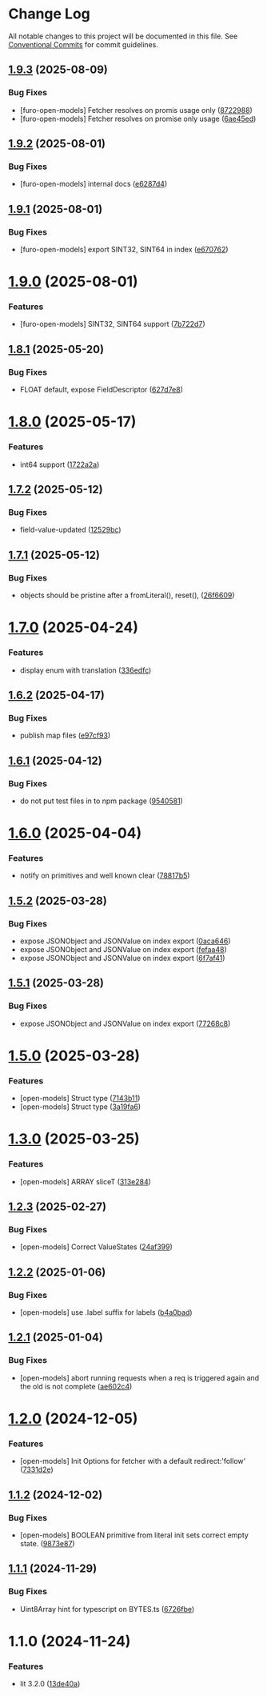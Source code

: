 # Change Log

All notable changes to this project will be documented in this file.
See [Conventional Commits](https://conventionalcommits.org) for commit guidelines.

## [1.9.3](https://github.com/eclipse/eclipsefuro-web/compare/@furo/open-models@1.9.2...@furo/open-models@1.9.3) (2025-08-09)

### Bug Fixes

- [furo-open-models] Fetcher resolves on promis usage only ([8722988](https://github.com/eclipse/eclipsefuro-web/commit/872298801c4189b4daf8925b6be27d041f1a9786))
- [furo-open-models] Fetcher resolves on promise only usage ([6ae45ed](https://github.com/eclipse/eclipsefuro-web/commit/6ae45edb1e79bf403d944dafd2166e65a7cc2af7))

## [1.9.2](https://github.com/eclipse/eclipsefuro-web/compare/@furo/open-models@1.9.1...@furo/open-models@1.9.2) (2025-08-01)

### Bug Fixes

- [furo-open-models] internal docs ([e6287d4](https://github.com/eclipse/eclipsefuro-web/commit/e6287d473faed698340703465bbcffc65193b32d))

## [1.9.1](https://github.com/eclipse/eclipsefuro-web/compare/@furo/open-models@1.9.0...@furo/open-models@1.9.1) (2025-08-01)

### Bug Fixes

- [furo-open-models] export SINT32, SINT64 in index ([e670762](https://github.com/eclipse/eclipsefuro-web/commit/e670762cd34d1729d1905c951333beeb753a12c4))

# [1.9.0](https://github.com/eclipse/eclipsefuro-web/compare/@furo/open-models@1.8.1...@furo/open-models@1.9.0) (2025-08-01)

### Features

- [furo-open-models] SINT32, SINT64 support ([7b722d7](https://github.com/eclipse/eclipsefuro-web/commit/7b722d73161f70381f4f11022f7ec3a36512e102))

## [1.8.1](https://github.com/eclipse/eclipsefuro-web/compare/@furo/open-models@1.8.0...@furo/open-models@1.8.1) (2025-05-20)

### Bug Fixes

- FLOAT default, expose FieldDescriptor ([627d7e8](https://github.com/eclipse/eclipsefuro-web/commit/627d7e86e57e658603578ac2b9e89aa9f4d97887))

# [1.8.0](https://github.com/eclipse/eclipsefuro-web/compare/@furo/open-models@1.7.2...@furo/open-models@1.8.0) (2025-05-17)

### Features

- int64 support ([1722a2a](https://github.com/eclipse/eclipsefuro-web/commit/1722a2a624a34e9e7d4b13b2e9573ae75bc9662b))

## [1.7.2](https://github.com/eclipse/eclipsefuro-web/compare/@furo/open-models@1.7.1...@furo/open-models@1.7.2) (2025-05-12)

### Bug Fixes

- field-value-updated ([12529bc](https://github.com/eclipse/eclipsefuro-web/commit/12529bc5828ff658d5abe6fc5da80bc076d03f4f))

## [1.7.1](https://github.com/eclipse/eclipsefuro-web/compare/@furo/open-models@1.7.0...@furo/open-models@1.7.1) (2025-05-12)

### Bug Fixes

- objects should be pristine after a fromLiteral(), reset(), ([26f6609](https://github.com/eclipse/eclipsefuro-web/commit/26f660979d54b11596b03b0dd31d609d2176d046))

# [1.7.0](https://github.com/eclipse/eclipsefuro-web/compare/@furo/open-models@1.6.2...@furo/open-models@1.7.0) (2025-04-24)

### Features

- display enum with translation ([336edfc](https://github.com/eclipse/eclipsefuro-web/commit/336edfc310b1fdb99a84d163ed3ef2c38a7bfac5))

## [1.6.2](https://github.com/eclipse/eclipsefuro-web/compare/@furo/open-models@1.6.1...@furo/open-models@1.6.2) (2025-04-17)

### Bug Fixes

- publish map files ([e97cf93](https://github.com/eclipse/eclipsefuro-web/commit/e97cf9365ba2c76f582b4cd71207b46785c631a0))

## [1.6.1](https://github.com/eclipse/eclipsefuro-web/compare/@furo/open-models@1.6.0...@furo/open-models@1.6.1) (2025-04-12)

### Bug Fixes

- do not put test files in to npm package ([9540581](https://github.com/eclipse/eclipsefuro-web/commit/9540581033e22707a04cda1d2edf25be540c8f5d))

# [1.6.0](https://github.com/eclipse/eclipsefuro-web/compare/@furo/open-models@1.5.2...@furo/open-models@1.6.0) (2025-04-04)

### Features

- notify on primitives and well known clear ([78817b5](https://github.com/eclipse/eclipsefuro-web/commit/78817b5576130e4d9ef20c3cc1c548e8ff42091e))

## [1.5.2](https://github.com/eclipse/eclipsefuro-web/compare/@furo/open-models@1.5.1...@furo/open-models@1.5.2) (2025-03-28)

### Bug Fixes

- expose JSONObject and JSONValue on index export ([0aca646](https://github.com/eclipse/eclipsefuro-web/commit/0aca646fe64782e6c18fe4ec5b606bbd16070261))
- expose JSONObject and JSONValue on index export ([fefaa48](https://github.com/eclipse/eclipsefuro-web/commit/fefaa486aa3140ac12d6dbad8a9c3c734bdea878))
- expose JSONObject and JSONValue on index export ([6f7af41](https://github.com/eclipse/eclipsefuro-web/commit/6f7af418208a9d565a4cb1a49054a48fefae5683))

## [1.5.1](https://github.com/eclipse/eclipsefuro-web/compare/@furo/open-models@1.5.0...@furo/open-models@1.5.1) (2025-03-28)

### Bug Fixes

- expose JSONObject and JSONValue on index export ([77268c8](https://github.com/eclipse/eclipsefuro-web/commit/77268c8436056403938476128aad83a7949b0e13))

# [1.5.0](https://github.com/eclipse/eclipsefuro-web/compare/@furo/open-models@1.3.0...@furo/open-models@1.5.0) (2025-03-28)

### Features

- [open-models] Struct type ([7143b11](https://github.com/eclipse/eclipsefuro-web/commit/7143b115fc93b349ef8d599e889e8929654c9467))
- [open-models] Struct type ([3a19fa6](https://github.com/eclipse/eclipsefuro-web/commit/3a19fa6902dde2390e5743ee493810124487696a))

# [1.3.0](https://github.com/eclipse/eclipsefuro-web/compare/@furo/open-models@1.2.3...@furo/open-models@1.3.0) (2025-03-25)

### Features

- [open-models] ARRAY sliceT ([313e284](https://github.com/eclipse/eclipsefuro-web/commit/313e284c2351f0e3c0afa5b643aa6183844d654b))

## [1.2.3](https://github.com/eclipse/eclipsefuro-web/compare/@furo/open-models@1.2.2...@furo/open-models@1.2.3) (2025-02-27)

### Bug Fixes

- [open-models] Correct ValueStates ([24af399](https://github.com/eclipse/eclipsefuro-web/commit/24af399150ff4baddcfff1942af76d8ae8aeedfd))

## [1.2.2](https://github.com/eclipse/eclipsefuro-web/compare/@furo/open-models@1.2.1...@furo/open-models@1.2.2) (2025-01-06)

### Bug Fixes

- [open-models] use .label suffix for labels ([b4a0bad](https://github.com/eclipse/eclipsefuro-web/commit/b4a0badd3ee0736f90aee80e361f41b420825b13))

## [1.2.1](https://github.com/eclipse/eclipsefuro-web/compare/@furo/open-models@1.2.0...@furo/open-models@1.2.1) (2025-01-04)

### Bug Fixes

- [open-models] abort running requests when a req is triggered again and the old is not complete ([ae602c4](https://github.com/eclipse/eclipsefuro-web/commit/ae602c492aafaa0cebc8ec9b6b0352477687145c))

# [1.2.0](https://github.com/eclipse/eclipsefuro-web/compare/@furo/open-models@1.1.2...@furo/open-models@1.2.0) (2024-12-05)

### Features

- [open-models] Init Options for fetcher with a default redirect:'follow' ([7331d2e](https://github.com/eclipse/eclipsefuro-web/commit/7331d2e13b24ec37c7c93c2f57fedc1be85ad5fb))

## [1.1.2](https://github.com/eclipse/eclipsefuro-web/compare/@furo/open-models@1.1.1...@furo/open-models@1.1.2) (2024-12-02)

### Bug Fixes

- [open-models] BOOLEAN primitive from literal init sets correct empty state. ([9873e87](https://github.com/eclipse/eclipsefuro-web/commit/9873e877c4ac9dd64fe82cc98e8c0c1c7a0ab8b6))

## [1.1.1](https://github.com/eclipse/eclipsefuro-web/compare/@furo/open-models@1.1.0...@furo/open-models@1.1.1) (2024-11-29)

### Bug Fixes

- Uint8Array hint for typescript on BYTES.ts ([6726fbe](https://github.com/eclipse/eclipsefuro-web/commit/6726fbe7e007b04cf9d0cd9a637731a8e0f2c754))

# 1.1.0 (2024-11-24)

### Features

- lit 3.2.0 ([13de40a](https://github.com/eclipse/eclipsefuro-web/commit/13de40aa4893d731c28fff8d570f176faea9eb13))
